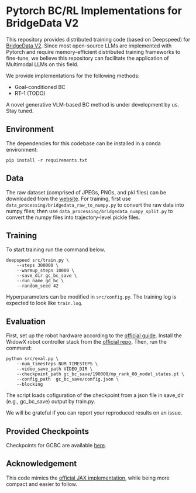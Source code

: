 # Pytorch BC/RL Implementations for BridgeData V2

This repository provides distributed training code (based on Deepspeed) for [BridgeData V2](https://rail-berkeley.github.io/bridgedata/). Since most open-source LLMs are implemented with Pytorch and require memory-efficient distributed training frameworks to fine-tune, we believe this repository can facilitate the application of Multimodal LLMs on this field.

We provide implementations for the following methods:

- Goal-conditioned BC
- RT-1 (TODO)

A novel generative VLM-based BC method is under development by us. Stay tuned.

## Environment

The dependencies for this codebase can be installed in a conda environment:

```
pip install -r requirements.txt
```

## Data

The raw dataset (comprised of JPEGs, PNGs, and pkl files) can be downloaded from the [website](https://rail-berkeley.github.io/bridgedata/). For training, first use `data_processing/bridgedata_raw_to_numpy.py` to convert the raw data into numpy files; then use `data_processing/bridgedata_numpy_split.py` to convert the numpy files into trajectory-level pickle files.

## Training

To start training run the command below.

```
deepspeed src/train.py \
    --steps 300000 \
    --warmup_steps 10000 \
    --save_dir gc_bc_save \
    --run_name gd_bc \
    --random_seed 42
```

Hyperparameters can be modified in `src/config.py`.
The training log is expected to look like `train.log`.

## Evaluation

First, set up the robot hardware according to the [official guide](https://docs.google.com/document/d/1si-6cTElTWTgflwcZRPfgHU7-UwfCUkEztkH3ge5CGc/edit?usp=sharing). Install the WidowX robot controller stack from the [official repo](https://github.com/rail-berkeley/bridge_data_robot). Then, run the command:

```
python src/eval.py \
    --num_timesteps NUM_TIMESTEPS \
    --video_save_path VIDEO_DIR \
    --checkpoint_path gc_bc_save/190000/mp_rank_00_model_states.pt \
    --config_path  gc_bc_save/config.json \
    --blocking
```

The script loads cofiguration of the checkpoint from a json file in save_dir (e.g., gc_bc_save) output by train.py.

We will be grateful if you can report your reproduced results on an issue.

## Provided Checkpoints

Checkpoints for GCBC are available [here](https://drive.google.com/drive/folders/11d6OPfqE51YHa28Rgwt26u849IaayqAs?usp=sharing).

## Acknowledgement

This code mimics the [official JAX implementation](https://github.com/rail-berkeley/bridge_data_v2), while being more compact and easier to follow.
